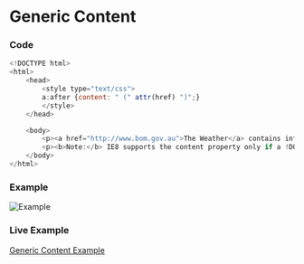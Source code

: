 # Generic Content

### Code
<script src="https://gist.github.com/samuelMeddows/1868556d3da7fc15fa1d967aa72bb277.js"></script>

```javascript
<!DOCTYPE html>
<html>
	<head>
        <style type="text/css">
        a:after {content: " (" attr(href) ")";}
        </style>
	</head>

	<body>
		<p><a href="http://www.bom.gov.au">The Weather</a> contains info about weather.</p>
		<p><b>Note:</b> IE8 supports the content property only if a !DOCTYPE is specified.</p>
	</body>
</html>
```

### Example

![Example](https://github.com/samuelMeddows/code-reference/blob/master/HTML5/screenshots/GenericContent1.PNG)

### Live Example
[Generic Content Example](https://html5-css-javascript-examples.azurewebsites.net/HTML5/GenericContent.html "Generic Content Example")

